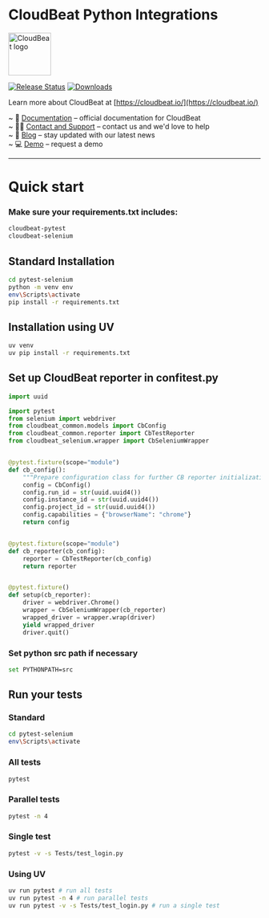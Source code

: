 # CloudBeat Python Integrations

[<img src="https://cdn.prod.website-files.com/5e5fd6a35f35b720bfd3198a/5e9c149f9ba5991a3901422b_cloudbeat_logo_png.webp" height="85px" alt="CloudBeat logo"/>](https://cloudbeat.io/ "CloudBeat")

[![Release
Status](https://img.shields.io/pypi/v/cloudbeat-common)](https://pypi.python.org/pypi/cloudbeat-common)
[![Downloads](https://img.shields.io/pypi/dm/cloudbeat-common)](https://pypi.python.org/pypi/cloudbeat-common)

Learn more about CloudBeat at [https://cloudbeat.io/](https://cloudbeat.io/)

~ 🧾 [Documentation](https://docs.cloudbeat.io/python-pytest) – official documentation for CloudBeat <br>
~ 🙋🏻 [Contact and Support](hhttps://www.cloudbeat.io/contact) – contact us and we'd love to help <br>
~ 📣 [Blog](https://www.cloudbeat.io/blog) – stay updated with our latest news <br>
~ 💻 [Demo](https://calendly.com/ndimer/cloudbeat-demo) – request a demo <br>

---------

# Quick start

### Make sure your requirements.txt includes:
```sh
cloudbeat-pytest
cloudbeat-selenium
```

## Standard Installation
```sh
cd pytest-selenium
python -m venv env
env\Scripts\activate
pip install -r requirements.txt
```

## Installation using UV
```sh
uv venv
uv pip install -r requirements.txt
```

## Set up CloudBeat reporter in confitest.py
```python
import uuid

import pytest
from selenium import webdriver
from cloudbeat_common.models import CbConfig
from cloudbeat_common.reporter import CbTestReporter
from cloudbeat_selenium.wrapper import CbSeleniumWrapper


@pytest.fixture(scope="module")
def cb_config():
    """Prepare configuration class for further CB reporter initialization."""
    config = CbConfig()
    config.run_id = str(uuid.uuid4())
    config.instance_id = str(uuid.uuid4())
    config.project_id = str(uuid.uuid4())
    config.capabilities = {"browserName": "chrome"}
    return config


@pytest.fixture(scope="module")
def cb_reporter(cb_config):
    reporter = CbTestReporter(cb_config)
    return reporter


@pytest.fixture()
def setup(cb_reporter):
    driver = webdriver.Chrome()
    wrapper = CbSeleniumWrapper(cb_reporter)
    wrapped_driver = wrapper.wrap(driver)
    yield wrapped_driver
    driver.quit()

```

### Set python src path if necessary
```sh
set PYTHONPATH=src
```

## Run your tests

### Standard
```sh
cd pytest-selenium
env\Scripts\activate
```

### All tests
```sh
pytest 
```

### Parallel tests
```sh
pytest -n 4
```

### Single test
```sh
pytest -v -s Tests/test_login.py 
```

### Using UV
```sh
uv run pytest # run all tests
uv run pytest -n 4 # run parallel tests
uv run pytest -v -s Tests/test_login.py # run a single test
```
